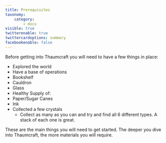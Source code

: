 ```yaml
---
title: Prerequisites
taxonomy:
    category:
        - docs
visible: true
twitterenable: true
twittercardoptions: summary
facebookenable: false
---
```


Before getting into Thaumcraft you will need to have a few things in place:

* Explored the world
* Have a base of operations
* Bookshelf
* Cauldron
* Glass
* Healthy Supply of:
* Paper/Sugar Canes
* Ink
* Collected a few crystals 
	* Collect as many as you can and try and find all 6 different types. A stack of each one is great.

These are the main things you will need to get started. The deeper you dive into Thaumcraft, the more materials you will require.
